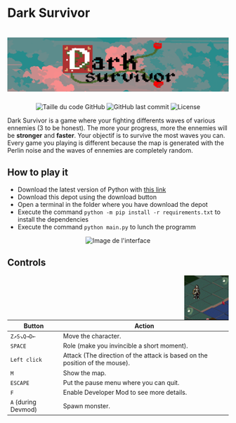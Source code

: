 # Dark Survivor
# ![Logo.png](photos/Logo.png)

<div align=center>
  <img alt="Taille du code GitHub" src="https://img.shields.io/github/languages/code-size/Wanous/Dark-Survivor?label=taille%20du%20code">
  <img alt="GitHub last commit" src="https://img.shields.io/github/last-commit/Wanous/Dark-Survivor?logo=github&style=plastic">
  <img alt="License" src="https://img.shields.io/github/license/Wanous/Dark-Survivor?style=plastic">
</div>

Dark Survivor is a game where your fighting differents waves of various ennemies (3 to be honest). The more your progress, more the ennemies will be **stronger** and **faster**.
 Your objectif is to survive the most waves you can. Every game you playing is different because the map is generated with the Perlin noise and the waves of ennemies are completely random.

## How to play it 

- Download the latest version of Python with [this link](https://www.python.org/downloads/)
- Download this depot using the download button
- Open a terminal in the folder where you have download the depot
- Execute the command `python -m pip install -r requirements.txt` to install the dependencies
- Execute the command  `python main.py` to lunch the programm

<div align=center><img alt="Image de l'interface" height="50%" width="50%" src="photos/Interface.png"></div>

## Controls
<div >
  <img alt="Gameplay" align= 'right' height="20%" width="20%" src="photos/Gameplay.gif">
  
  | Button | Action |
  | ------ | ------ |
  | `Z↗S↘Q→D←`| Move the character.|
  | `SPACE` | Role (make you invincible a short moment).  |
  | `Left click` |  Attack (The direction of the attack is based on the position of the mouse).  |
  | `M` | Show the map. |
  |`ESCAPE`| Put the pause menu where you can quit.|
  | `F` | Enable Developer Mod to see more details. |
  | `A` (during Devmod)| Spawn monster.|

</div>




